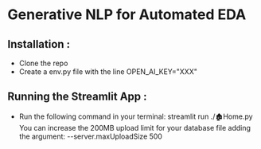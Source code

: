 # Generative NLP for Automated EDA

## Installation :
- Clone the repo
- Create a env.py file with the line OPEN_AI_KEY="XXX"

## Running the Streamlit App :
- Run the following command in your terminal: streamlit run ./🏚️Home.py 
You can increase the 200MB upload limit for your database file adding the argument: --server.maxUploadSize 500 
